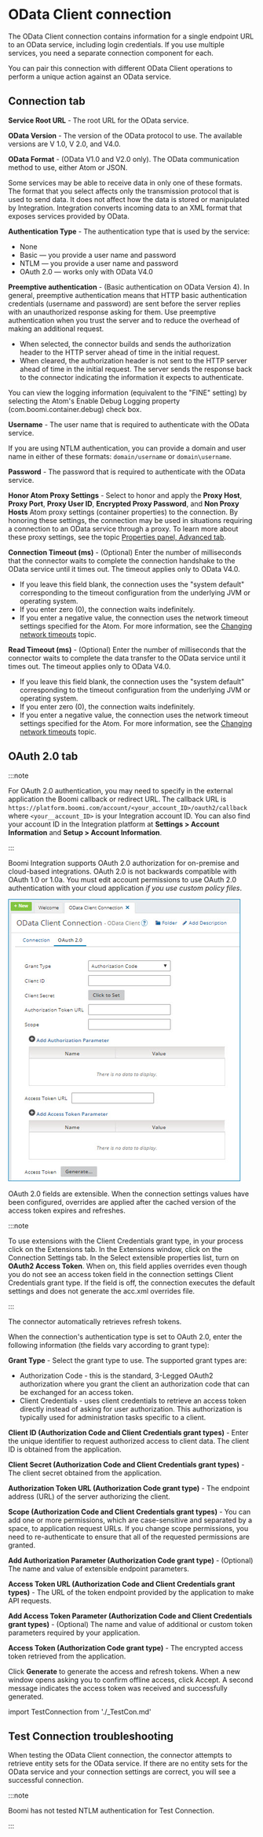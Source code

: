 # OData Client connection 

<head>
  <meta name="guidename" content="Integration"/>
  <meta name="context" content="GUID-ab9971a6-cf7e-4561-8cd0-4df19f9fcf30"/>
</head>


The OData Client connection contains information for a single endpoint URL to an OData service, including login credentials. If you use multiple services, you need a separate connection component for each.

You can pair this connection with different OData Client operations to perform a unique action against an OData service.

## Connection tab 



**Service Root URL** - 
The root URL for the OData service.

**OData Version** - 
The version of the OData protocol to use. The available versions are V 1.0, V 2.0, and V4.0.

**OData Format** - 
\(OData V1.0 and V2.0 only\). The OData communication method to use, either Atom or JSON.

Some services may be able to receive data in only one of these formats. The format that you select affects only the transmission protocol that is used to send data. It does not affect how the data is stored or manipulated by Integration. Integration converts incoming data to an XML format that exposes services provided by OData.


**Authentication Type** - 
The authentication type that is used by the service:

-   None
-   Basic — you provide a user name and password
-   NTLM — you provide a user name and password
-   OAuth 2.0 — works only with OData V4.0

**Preemptive authentication** - 
\(Basic authentication on OData Version 4\). In general, preemptive authentication means that HTTP basic authentication credentials \(username and password\) are sent before the server replies with an unauthorized response asking for them. Use preemptive authentication when you trust the server and to reduce the overhead of making an additional request.

-   When selected, the connector builds and sends the authorization header to the HTTP server ahead of time in the initial request.
-   When cleared, the authorization header is not sent to the HTTP server ahead of time in the initial request. The server sends the response back to the connector indicating the information it expects to authenticate.

You can view the logging information \(equivalent to the "FINE" setting\) by selecting the Atom's Enable Debug Logging property \(com.boomi.container.debug\) check box.

**Username** - 
The user name that is required to authenticate with the OData service.

If you are using NTLM authentication, you can provide a domain and user name in either of these formats: `domain/username` or `domain\username`.

**Password** - 
The password that is required to authenticate with the OData service.

**Honor Atom Proxy Settings** - 
Select to honor and apply the **Proxy Host**, **Proxy Port**, **Proxy User ID**, **Encrypted Proxy Password**, and **Non Proxy Hosts** Atom proxy settings \(container properties\) to the connection. By honoring these settings, the connection may be used in situations requiring a connection to an OData service through a proxy. To learn more about these proxy settings, see the topic [Properties panel, Advanced tab](../Integration%20management/r-atm-Properties_panel_Advanced_tab_c39737e8-1b16-4fdd-b414-152694364c14.md).

**Connection Timeout \(ms\)** - 
\(Optional\) Enter the number of milliseconds that the connector waits to complete the connection handshake to the OData service until it times out. The timeout applies only to OData V4.0.
-   If you leave this field blank, the connection uses the "system default" corresponding to the timeout configuration from the underlying JVM or operating system.
-   If you enter zero \(0\), the connection waits indefinitely.
-   If you enter a negative value, the connection uses the network timeout settings specified for the Atom. For more information, see the [Changing network timeouts](../Integration%20management/t-atm-Changing_network_timeouts_be7b06eb-0788-48dc-a086-f95c9457a89d.md) topic.

**Read Timeout \(ms\)** - 
\(Optional\) Enter the number of milliseconds that the connector waits to complete the data transfer to the OData service until it times out. The timeout applies only to OData V4.0.

-   If you leave this field blank, the connection uses the "system default" corresponding to the timeout configuration from the underlying JVM or operating system.
-   If you enter zero \(0\), the connection waits indefinitely.
-   If you enter a negative value, the connection uses the network timeout settings specified for the Atom. For more information, see the [Changing network timeouts](../Integration%20management/t-atm-Changing_network_timeouts_be7b06eb-0788-48dc-a086-f95c9457a89d.md) topic.

## **OAuth 2.0** tab

:::note

For OAuth 2.0 authentication, you may need to specify in the external application the Boomi callback or redirect URL. The callback URL is `https://platform.boomi.com/account/<your_account_ID>/oauth2/callback` where `<your__account_ID>` is your Integration account ID. You can also find your account ID in the Integration platform at **Settings > Account Information** and **Setup > Account Information**.

:::

Boomi Integration supports OAuth 2.0 authorization for on-premise and cloud-based integrations. OAuth 2.0 is not backwards compatible with OAuth 1.0 or 1.0a. You must edit account permissions to use OAuth 2.0 authentication with your cloud application *if you use custom policy files*.

![HTTP client connection component is opened to the OAuth 2.0 tab.](../Images/build-ps-OData-OAuth2-tab.jpg)

OAuth 2.0 fields are extensible. When the connection settings values have been configured, overrides are applied after the cached version of the access token expires and refreshes.


:::note

To use extensions with the Client Credentials grant type, in your process click on the Extensions tab. In the Extensions window, click on the Connection Settings tab. In the Select extensible properties list, turn on **OAuth2 Access Token**. When on, this field applies overrides even though you do not see an access token field in the connection settings Client Credentials grant type. If the field is off, the connection executes the default settings and does not generate the acc.xml overrides file.

:::

The connector automatically retrieves refresh tokens.

When the connection's authentication type is set to OAuth 2.0, enter the following information \(the fields vary according to grant type\):



**Grant Type** - 
Select the grant type to use. The supported grant types are:

-   Authorization Code - this is the standard, 3-Legged OAuth2 authorization where you grant the client an authorization code that can be exchanged for an access token.
-   Client Credentials - uses client credentials to retrieve an access token directly instead of asking for user authorization. This authorization is typically used for administration tasks specific to a client.

**Client ID \(Authorization Code and Client Credentials grant types\)** - 
Enter the unique identifier to request authorized access to client data. The client ID is obtained from the application.

**Client Secret \(Authorization Code and Client Credentials grant types\)** - 
The client secret obtained from the application.

**Authorization Token URL \(Authorization Code grant type\)** - 
The endpoint address \(URL\) of the server authorizing the client.

**Scope \(Authorization Code and Client Credentials grant types\)** - 
You can add one or more permissions, which are case-sensitive and separated by a space, to application request URLs. If you change scope permissions, you need to re-authenticate to ensure that all of the requested permissions are granted.

**Add Authorization Parameter \(Authorization Code grant type\)** - 
\(Optional\) The name and value of extensible endpoint parameters.

**Access Token URL \(Authorization Code and Client Credentials grant types\)** - 
The URL of the token endpoint provided by the application to make API requests.

**Add Access Token Parameter \(Authorization Code and Client Credentials grant types\)** - 
\(Optional\) The name and value of additional or custom token parameters required by your application.

**Access Token \(Authorization Code grant type\)** - 
The encrypted access token retrieved from the application.

Click **Generate** to generate the access and refresh tokens. When a new window opens asking you to confirm offline access, click Accept. A second message indicates the access token was received and successfully generated.

import TestConnection from './_TestCon.md'

<TestConnection />


## Test Connection troubleshooting 

When testing the OData Client connection, the connector attempts to retrieve entity sets for the OData service. If there are no entity sets for the OData service and your connection settings are correct, you will see a successful connection.


:::note

Boomi has not tested NTLM authentication for Test Connection.

:::